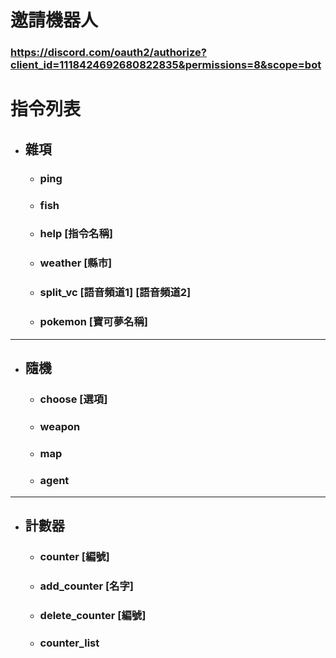 # 邀請機器人
### https://discord.com/oauth2/authorize?client_id=1118424692680822835&permissions=8&scope=bot
# 指令列表 
* ## 雜項
  - ### ping
  - ### fish
  - ### help [指令名稱]
  - ### weather [縣市]
  - ### split_vc [語音頻道1] [語音頻道2]
  - ### pokemon [寶可夢名稱]

- - -

* ## 隨機
  - ### choose [選項]
  - ### weapon
  - ### map
  - ### agent

- - -

* ## 計數器
  - ### counter [編號]
  - ### add_counter [名字]
  - ### delete_counter [編號]
  - ### counter_list
